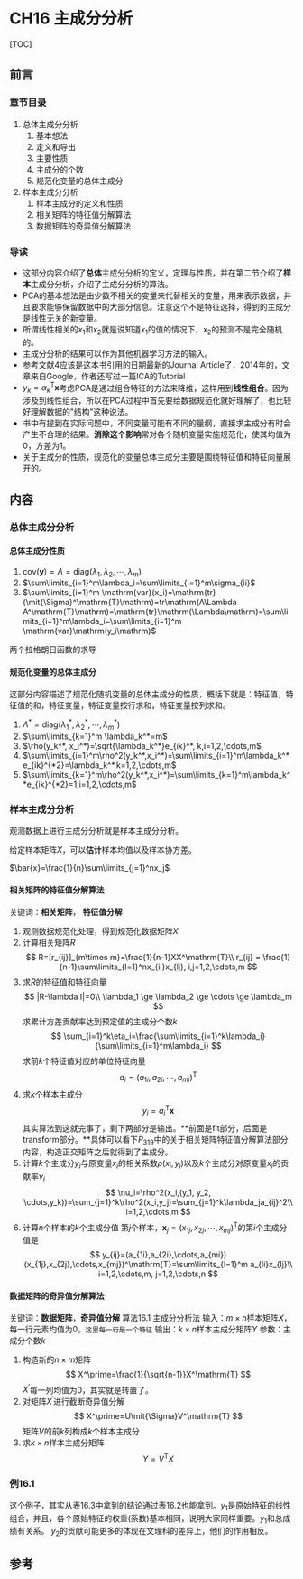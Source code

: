 # CH16 主成分分析

[TOC]

## 前言

### 章节目录

1. 总体主成分分析
   1. 基本想法
   1. 定义和导出
   1. 主要性质
   1. 主成分的个数
   1. 规范化变量的总体主成分
1. 样本主成分分析
   1. 样本主成分的定义和性质
   1. 相关矩阵的特征值分解算法
   1. 数据矩阵的奇异值分解算法

### 导读

- 这部分内容介绍了**总体**主成分分析的定义，定理与性质，并在第二节介绍了**样本**主成分分析，介绍了主成分分析的算法。
- PCA的基本想法是由少数不相关的变量来代替相关的变量，用来表示数据，并且要求能够保留数据中的大部分信息。注意这个不是特征选择，得到的主成分是线性无关的新变量。
- 所谓线性相关的$x_1$和$x_2$就是说知道$x_1$的值的情况下，$x_2$的预测不是完全随机的。
- 主成分分析的结果可以作为其他机器学习方法的输入。
- 参考文献4应该是这本书引用的日期最新的Journal Article了，2014年的，文章来自Google，作者还写过一篇ICA的Tutorial
- $y_k=\alpha_k^\mathrm{T}\boldsymbol{x}$考虑PCA是通过组合特征的方法来降维，这样用到**线性组合**。因为涉及到线性组合，所以在PCA过程中首先要给数据规范化就好理解了，也比较好理解数据的"结构"这种说法。
- 书中有提到在实际问题中，不同变量可能有不同的量纲，直接求主成分有时会产生不合理的结果。**消除这个影响**常对各个随机变量实施规范化，使其均值为0，方差为1。
- 关于主成分的性质，规范化的变量总体主成分主要是围绕特征值和特征向量展开的。

## 内容
### 总体主成分分析

#### 总体主成分性质

1. $\mathrm{cov}(\boldsymbol{y})=\Lambda=\mathrm{diag}(\lambda_1,\lambda_2,\cdots,\lambda_m)$
2. $\sum\limits_{i=1}^m\lambda_i=\sum\limits_{i=1}^m\sigma_{ii}$
3. $\sum\limits_{i=1}^m \mathrm{var}(x_i)=\mathrm{tr}(\mit{\Sigma}^\mathrm{T}\mathrm)=tr\mathrm(A\Lambda A^\mathrm{T}\mathrm)=\mathrm{tr}\mathrm(\Lambda\mathrm)=\sum\limits_{i=1}^m\lambda_i=\sum\limits_{i=1}^m \mathrm{var}\mathrm(y_i\mathrm)$



两个拉格朗日函数的求导

#### 规范化变量的总体主成分
这部分内容描述了规范化随机变量的总体主成分的性质，概括下就是：特征值，特征值的和，特征变量，特征变量按行求和，特征变量按列求和。
1. $\Lambda^*=\mathrm{diag}(\lambda_1^*, \lambda_2^*, \cdots, \lambda_m^*)$
1. $\sum\limits_{k=1}^m \lambda_k^*=m$
1. $\rho(y_k^*, x_i^*)=\sqrt{\lambda_k^*}e_{ik}^*, k,i=1,2,\cdots,m$
1. $\sum\limits_{i=1}^m\rho^2(y_k^*,x_i^*)=\sum\limits_{i=1}^m\lambda_k^*e_{ik}^{*2}=\lambda_k^*,k=1,2,\cdots,m$
1. $\sum\limits_{k=1}^m\rho^2(y_k^*,x_i^*)=\sum\limits_{k=1}^m\lambda_k^*e_{ik}^{*2}=1,i=1,2,\cdots,m$

### 样本主成分分析

观测数据上进行主成分分析就是样本主成分分析。

给定样本矩阵$X$，可以**估计**样本均值以及样本协方差。

$\bar{x}=\frac{1}{n}\sum\limits_{j=1}^nx_j$

#### 相关矩阵的特征值分解算法

关键词：**相关矩阵**， **特征值分解**

1. 观测数据规范化处理，得到规范化数据矩阵$X$
1. 计算相关矩阵$R$
$$
R=[r_{ij}]_{m\times m}=\frac{1}{n-1}XX^\mathrm{T}\\
r_{ij} = \frac{1}{n-1}\sum\limits_{l=1}^nx_{il}x_{lj}, i,j=1,2,\cdots,m
$$
3. 求$R$的特征值和特征向量
$$
|R-\lambda I|=0\\
\lambda_1 \ge \lambda_2 \ge \cdots \ge \lambda_m
$$
求累计方差贡献率达到预定值的主成分个数$k$
$$
\sum_{i=1}^k\eta_i=\frac{\sum\limits_{i=1}^k\lambda_i}{\sum\limits_{i=1}^m\lambda_i}
$$
求前$k$个特征值对应的单位特征向量
$$
a_i=(a_{1i},a_{2i},\cdots,a_{mi})^\mathrm{T}
$$
4. 求$k$个样本主成分
$$
  y_i=a_i^\mathrm{T}\boldsymbol x
$$
  其实算法到这就完事了，剩下两部分是输出。**前面是fit部分，后面是transform部分。**具体可以看下$P_{319}$中的关于相关矩阵特征值分解算法部分内容，构造正交矩阵之后就得到了主成分。
5. 计算$k$个主成分$y_i$与原变量$x_i$的相关系数$\rho(x_i,y_i)$以及$k$个主成分对原变量$x_i$的贡献率$\nu_i$
$$
\nu_i=\rho^2(x_i,(y_1, y_2, \cdots,y_k))=\sum_{j=1}^k\rho^2(x_i,y_j)=\sum_{j=1}^k\lambda_ja_{ij}^2\\
i=1,2,\cdots,m
$$
6. 计算$n$个样本的$k$个主成分值
    第$j$个样本，$\boldsymbol{x}_j=(x_{1j},x_{2j},\cdots, x_{mj})^\mathrm{T}$的第$i$个主成分值是
$$
y_{ij}=(a_{1i},a_{2i},\cdots,a_{mi})(x_{1j},x_{2j},\cdots,x_{mj})^\mathrm{T}=\sum\limits_{l=1}^m a_{li}x_{lj}\\
i=1,2,\cdots,m, j=1,2,\cdots,n
$$

#### 数据矩阵的奇异值分解算法

关键词：**数据矩阵**，**奇异值分解**
算法16.1 主成分分析法
输入：$m\times n$样本矩阵$X$，每一行元素均值为0。`这里每一行是一个特征`
输出：$k\times n$样本主成分矩阵$Y$
参数：主成分个数$k$
1. 构造新的$n\times m$矩阵
$$
X^\prime=\frac{1}{\sqrt{n-1}}X^\mathrm{T}
$$
$X^\prime$每一列均值为0，其实就是转置了。
2. 对矩阵$X^\prime$进行截断奇异值分解
$$
X^\prime=U\mit{\Sigma}V^\mathrm{T}
$$
矩阵$V$的前$k$列构成$k$个样本主成分
3. 求$k\times n$样本主成分矩阵
$$
Y=V^\mathrm{T}X
$$

### 例16.1

这个例子，其实从表16.3中拿到的结论通过表16.2也能拿到。$y_1$是原始特征的线性组合，并且，各个原始特征的权重(系数)基本相同，说明大家同样重要。$y_1$和总成绩有关系。
$y_2$的贡献可能更多的体现在文理科的差异上，他们的作用相反。




## 参考

